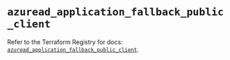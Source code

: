 # `azuread_application_fallback_public_client`

Refer to the Terraform Registry for docs: [`azuread_application_fallback_public_client`](https://registry.terraform.io/providers/hashicorp/azuread/2.48.0/docs/resources/application_fallback_public_client).
